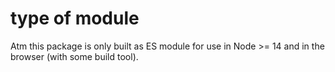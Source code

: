 # type of module
Atm this package is only built as ES module for use in Node >= 14
and in the browser (with some build tool).